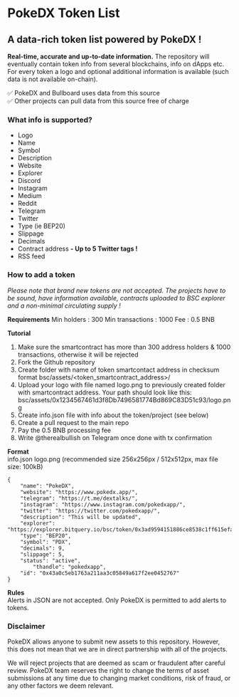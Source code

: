 # PokeDX Token List
## A data-rich token list powered by PokeDX !
**Real-time, accurate and up-to-date information.** The repository will eventually contain token info from several blockchains, info on dApps etc. For every token a logo and optional additional information is available (such data is not available on-chain).

✅ PokeDX and Bullboard uses data from this source<br>
✅ Other projects can pull data from this source free of charge

### What info is supported?
- Logo
- Name
- Symbol
- Description
- Website
- Explorer
- Discord 
- Instagram
- Medium
- Reddit
- Telegram
- Twitter
- Type (ie BEP20)
- Slippage
- Decimals
- Contract address
**- Up to 5 Twitter tags !**
- RSS feed

### How to add a token
_Please note that brand new tokens are not accepted. The projects have to be sound, have information available, contracts uploaded to BSC explorer and a non-minimal circulating supply !_

**Requirements**
Min holders : 300
Min transactions : 1000
Fee : 0.5 BNB

**Tutorial**
1. Make sure the smartcontract has more than 300 address holders & 1000 transactions, otherwise it will be rejected
2. Fork the Github repository
3. Create folder with name of token smartcontact address in checksum format bsc/assets/<token_smartcontract_address>/
4. Upload your logo with file named logo.png to previously created folder with smartcontract address. Your path should look like this: bsc/assets/0x1234567461d3f8Db7496581774Bd869C83D51c93/logo.png
5. Create info.json file with info about the token/project (see below)
6. Create a pull request to the main repo
7. Pay the 0.5 BNB processing fee
8. Write @therealbullish on Telegram once done with tx confirmation

**Format**<br>
info.json
logo.png (recommended size 256x256px / 512x512px, max file size: 100kB)

```
{
    "name": "PokeDX",
    "website": "https://www.pokedx.app/",
    "telegram": "https://t.me/dextalks/",
    "instagram": "https://www.instagram.com/pokedxapp/",
    "twitter": "https://twitter.com/pokedxapp/",
    "description": "This will be updated",
    "explorer": "https://explorer.bitquery.io/bsc/token/0x3ad9594151886ce8538c1ff615efa2385a8c3a88",
    "type": "BEP20",
    "symbol": "PDX",
    "decimals": 9,
    "slippage": 5,
    "status": "active",
		"thandle": "pokedxapp",
    "id": "0x43a0c5eb1763a211aa3c05849a617f2ee0452767"
}
```

**Rules**<br>
Alerts in JSON are not accepted. Only PokeDX is permitted to add alerts to tokens.

### Disclaimer
PokeDX allows anyone to submit new assets to this repository. However, this does not mean that we are in direct partnership with all of the projects.

We will reject projects that are deemed as scam or fraudulent after careful review. PokeDX team reserves the right to change the terms of asset submissions at any time due to changing market conditions, risk of fraud, or any other factors we deem relevant.
